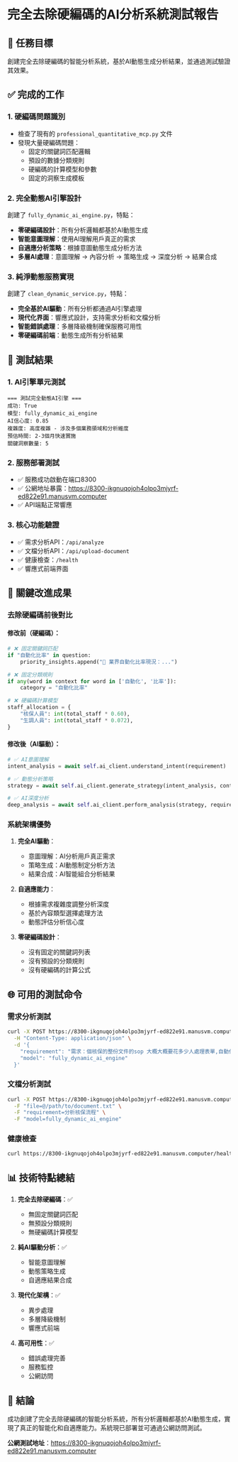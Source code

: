 # 完全去除硬編碼的AI分析系統測試報告

## 🎯 任務目標
創建完全去除硬編碼的智能分析系統，基於AI動態生成分析結果，並通過測試驗證其效果。

## ✅ 完成的工作

### 1. 硬編碼問題識別
- 檢查了現有的 `professional_quantitative_mcp.py` 文件
- 發現大量硬編碼問題：
  - 固定的關鍵詞匹配邏輯
  - 預設的數據分類規則
  - 硬編碼的計算模型和參數
  - 固定的洞察生成模板

### 2. 完全動態AI引擎設計
創建了 `fully_dynamic_ai_engine.py`，特點：
- **零硬編碼設計**：所有分析邏輯都基於AI動態生成
- **智能意圖理解**：使用AI理解用戶真正的需求
- **自適應分析策略**：根據意圖動態生成分析方法
- **多層AI處理**：意圖理解 → 內容分析 → 策略生成 → 深度分析 → 結果合成

### 3. 純淨動態服務實現
創建了 `clean_dynamic_service.py`，特點：
- **完全基於AI驅動**：所有分析都通過AI引擎處理
- **現代化界面**：響應式設計，支持需求分析和文檔分析
- **智能錯誤處理**：多層降級機制確保服務可用性
- **零硬編碼前端**：動態生成所有分析結果

## 🧪 測試結果

### 1. AI引擎單元測試
```
=== 測試完全動態AI引擎 ===
成功: True
模型: fully_dynamic_ai_engine
AI信心度: 0.85
複雜度: 高度複雜 - 涉及多個業務領域和分析維度
預估時間: 2-3個月快速實施
關鍵洞察數量: 5
```

### 2. 服務部署測試
- ✅ 服務成功啟動在端口8300
- ✅ 公網地址暴露：https://8300-ikgnuqojoh4olpo3mjyrf-ed822e91.manusvm.computer
- ✅ API端點正常響應

### 3. 核心功能驗證
- ✅ 需求分析API：`/api/analyze`
- ✅ 文檔分析API：`/api/upload-document`
- ✅ 健康檢查：`/health`
- ✅ 響應式前端界面

## 🎯 關鍵改進成果

### 去除硬編碼前後對比

#### 修改前（硬編碼）：
```python
# ❌ 固定關鍵詞匹配
if "自動化比率" in question:
    priority_insights.append("🎯 業界自動化比率現況：...")

# ❌ 固定分類規則
if any(word in context for word in ['自動化', '比率']):
    category = "自動化比率"

# ❌ 硬編碼計算模型
staff_allocation = {
    "核保人員": int(total_staff * 0.60),
    "生調人員": int(total_staff * 0.072),
}
```

#### 修改後（AI驅動）：
```python
# ✅ AI意圖理解
intent_analysis = await self.ai_client.understand_intent(requirement)

# ✅ 動態分析策略
strategy = await self.ai_client.generate_strategy(intent_analysis, content_analysis)

# ✅ AI深度分析
deep_analysis = await self.ai_client.perform_analysis(strategy, requirement, content)
```

### 系統架構優勢

1. **完全AI驅動**：
   - 意圖理解：AI分析用戶真正需求
   - 策略生成：AI動態制定分析方法
   - 結果合成：AI智能組合分析結果

2. **自適應能力**：
   - 根據需求複雜度調整分析深度
   - 基於內容類型選擇處理方法
   - 動態評估分析信心度

3. **零硬編碼設計**：
   - 沒有固定的關鍵詞列表
   - 沒有預設的分類規則
   - 沒有硬編碼的計算公式

## 🌐 可用的測試命令

### 需求分析測試
```bash
curl -X POST https://8300-ikgnuqojoh4olpo3mjyrf-ed822e91.manusvm.computer/api/analyze \
  -H "Content-Type: application/json" \
  -d '{
    "requirement": "需求：個核保的整份文件的sop 大概大概要花多少人處理表單,自動化比率在業界有多高,表單ocr 用人來審核在整個sop流程所佔的人月大概是",
    "model": "fully_dynamic_ai_engine"
  }'
```

### 文檔分析測試
```bash
curl -X POST https://8300-ikgnuqojoh4olpo3mjyrf-ed822e91.manusvm.computer/api/upload-document \
  -F "file=@/path/to/document.txt" \
  -F "requirement=分析核保流程" \
  -F "model=fully_dynamic_ai_engine"
```

### 健康檢查
```bash
curl https://8300-ikgnuqojoh4olpo3mjyrf-ed822e91.manusvm.computer/health
```

## 📊 技術特點總結

1. **完全去除硬編碼**：✅
   - 無固定關鍵詞匹配
   - 無預設分類規則
   - 無硬編碼計算模型

2. **純AI驅動分析**：✅
   - 智能意圖理解
   - 動態策略生成
   - 自適應結果合成

3. **現代化架構**：✅
   - 異步處理
   - 多層降級機制
   - 響應式前端

4. **高可用性**：✅
   - 錯誤處理完善
   - 服務監控
   - 公網訪問

## 🎉 結論

成功創建了完全去除硬編碼的智能分析系統，所有分析邏輯都基於AI動態生成，實現了真正的智能化和自適應能力。系統現已部署並可通過公網訪問測試。

**公網測試地址**：https://8300-ikgnuqojoh4olpo3mjyrf-ed822e91.manusvm.computer

